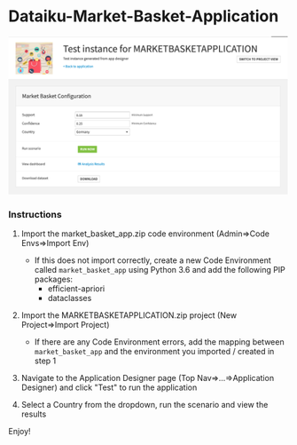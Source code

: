 # Dataiku-Market-Basket-Application

![Application Screenshot](/app_ss.png)

### Instructions
1) Import the market_basket_app.zip code environment (Admin=>Code Envs=>Import Env)
   - If this does not import correctly, create a new Code Environment called `market_basket_app` using Python 3.6 and add the following PIP packages:
       - efficient-apriori
       - dataclasses

2) Import the MARKETBASKETAPPLICATION.zip project (New Project=>Import Project)
   - If there are any Code Environment errors, add the mapping between `market_basket_app` and the environment you imported / created in step 1
   
3) Navigate to the Application Designer page (Top Nav=>...=>Application Designer) and click "Test" to run the application

4) Select a Country from the dropdown, run the scenario and view the results

Enjoy!

